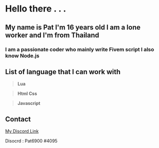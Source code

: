# Hello there . . .
## My name is **Pat** I'm 16 years old I am a **lone worker** and I'm from **Thailand**
### I am a __passionate__ coder who mainly write **Fivem script** I also know **Node.js**
## **List of language that I can work with**
>**Lua**

>**Html Css**

>**Javascript**


## Contact
[My Discord Link](https://discord.gg/bfZ59R8WXM)

Disocrd : Pat6900 #4095
